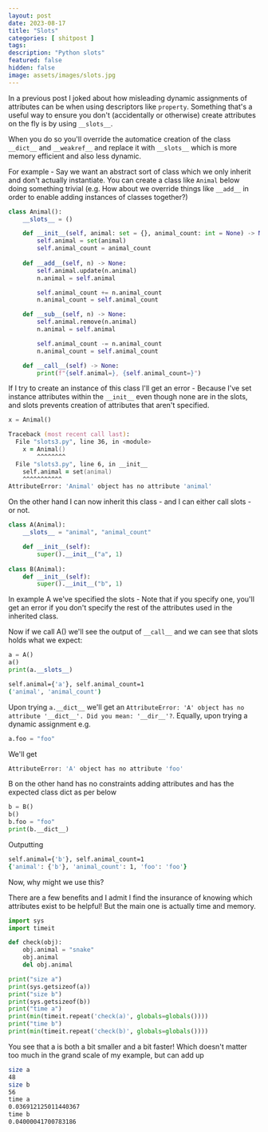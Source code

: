 ```yaml
---
layout: post
date: 2023-08-17
title: "Slots"
categories: [ shitpost ]
tags: 
description: "Python slots"
featured: false
hidden: false
image: assets/images/slots.jpg
---
```


In a previous post I joked about how misleading dynamic assignments of attributes can be when using descriptors like `property`. Something that's a useful way to ensure you don't (accidentally or otherwise) create attributes on the fly is by using `__slots__`.

When you do so you'll override the automatice creation of the class `__dict__` and `__weakref__` and replace it with `__slots__` which is more memory efficient and also less dynamic. 

For example - Say we want an abstract sort of class which we only inherit and don't actually instantiate. You can create a class like `Animal` below doing something trivial (e.g. How about we override things like `__add__` in order to enable adding instances of classes together?)

```python
class Animal():
    __slots__ = ()

    def __init__(self, animal: set = {}, animal_count: int = None) -> None:
        self.animal = set(animal)
        self.animal_count = animal_count
    
    def __add__(self, n) -> None:
        self.animal.update(n.animal)
        n.animal = self.animal

        self.animal_count += n.animal_count
        n.animal_count = self.animal_count

    def __sub__(self, n) -> None:
        self.animal.remove(n.animal)
        n.animal = self.animal

        self.animal_count -= n.animal_count
        n.animal_count = self.animal_count

    def __call__(self) -> None:
        print(f"{self.animal=}, {self.animal_count=}")
```

If I try to create an instance of this class I'll get an error - Because I've set instance attributes within the `__init__` even though none are in the slots, and slots prevents creation of attributes that aren't specified.

```python
x = Animal()
```

```zsh
Traceback (most recent call last):
  File "slots3.py", line 36, in <module>
    x = Animal()
        ^^^^^^^^
  File "slots3.py", line 6, in __init__
    self.animal = set(animal)
    ^^^^^^^^^^^
AttributeError: 'Animal' object has no attribute 'animal'
```

On the other hand I can now inherit this class - and I can either call slots - or not.

```python
class A(Animal):
    __slots__ = "animal", "animal_count"

    def __init__(self):
        super().__init__("a", 1)
    
class B(Animal):
    def __init__(self):
        super().__init__("b", 1)
```

In example A we've specified the slots - Note that if you specify one, you'll get an error if you don't specify the rest of the attributes used in the inherited class. 

Now if we call A() we'll see the output of `__call__` and we can see that slots holds what we expect:

```python
a = A()
a()
print(a.__slots__)
```

```zsh
self.animal={'a'}, self.animal_count=1
('animal', 'animal_count')
```

Upon trying `a.__dict__` we'll get an `AttributeError: 'A' object has no attribute '__dict__'. Did you mean: '__dir__'?`. Equally, upon trying a dynamic assignment e.g. 

```python
a.foo = "foo"
```

We'll get 

```zsh
AttributeError: 'A' object has no attribute 'foo'
```

B on the other hand has no constraints adding attributes and has the expected class dict as per below

```python
b = B()
b()
b.foo = "foo"
print(b.__dict__)
```

Outputting
```zsh
self.animal={'b'}, self.animal_count=1
{'animal': {'b'}, 'animal_count': 1, 'foo': 'foo'}
```

Now, why might we use this? 

There are a few benefits and I admit I find the insurance of knowing which attributes exist to be helpful! But the main one is actually time and memory. 

```python
import sys
import timeit

def check(obj):
    obj.animal = "snake"
    obj.animal
    del obj.animal

print("size a")
print(sys.getsizeof(a))
print("size b")
print(sys.getsizeof(b))
print("time a")
print(min(timeit.repeat('check(a)', globals=globals())))
print("time b")
print(min(timeit.repeat('check(b)', globals=globals())))
```

You see that a is both a bit smaller and a bit faster! Which doesn't matter too much in the grand scale of my example, but can add up 

```zsh
size a
48
size b
56
time a
0.036912125011440367
time b
0.04000041700783186
```